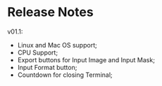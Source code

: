 # Release Notes

v01.1:
- Linux and Mac OS support;
- CPU Support;
- Export buttons for Input Image and Input Mask;
- Input Format button;
- Countdown for closing Terminal;